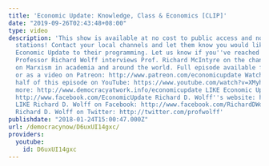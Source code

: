 ```yaml
---
title: 'Economic Update: Knowledge, Class & Economics [CLIP]'
date: "2019-09-26T02:43:48+08:00"
type: video
description: 'This show is available at no cost to public access and non-profit community
  stations! Contact your local channels and let them know you would like them to add
  Economic Update to their programming. Let us know if you''ve reached out: info(a)democracyatwork.info
  Professor Richard Wolff interviews Prof. Richard McIntyre on the changing attitude
  on Marxism in academia and around the world. Full episode available free via podcast
  or as a video on Patreon: http://www.patreon.com/economicupdate Watch the first
  half of this episode on YouTube: https://www.youtube.com/watch?v=XMyhnUeS_HI Learn
  more: http://www.democracyatwork.info/economicupdate LIKE Economic Update on Facebook:
  http://www.facebook.com/EconomicUpdate Richard D. Wolff''s website: http://www.rdwolff.com
  LIKE Richard D. Wolff on Facebook: http://www.facebook.com/RichardDWolff Follow
  Richard D. Wolff on Twitter: http://twitter.com/profwolff'
publishdate: "2018-01-24T15:00:47.000Z"
url: /democracynow/D6uxUI14gxc/
providers:
  youtube:
    id: D6uxUI14gxc
---
```

